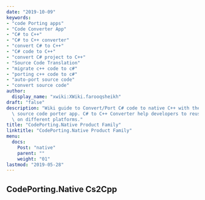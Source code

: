 ```yaml
---
date: "2019-10-09"
keywords:
- "code Porting apps"
- "Code Converter App"
- "C# to C++"
- "C# to C++ converter"
- "convert C# to C++"
- "C# code to C++"
- "convert C# project to C++"
- "Source Code Translation"
- "migrate c++ code to c#"
- "porting c++ code to c#"
- "auto-port source code"
- "convert source code"
author:
  display_name: "xwiki:XWiki.farooqsheikh"
draft: "false"
description: "Wiki guide to Convert/Port C# code to native C++ with the most accurate\
  \ source code porter app. C# to C++ Converter help developers to reuse their code\
  \ on different platforms."
title: "CodePorting.Native Product Family"
linktitle: "CodePorting.Native Product Family"
menu:
  docs:
    Post: "native"
    parent: ""
    weight: "01"
lastmod: "2019-05-28"
---
```


## CodePorting.Native Cs2Cpp ##
